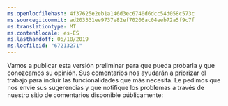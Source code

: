```yaml
---
ms.openlocfilehash: 4f37625e2eb1a146d3ec6740d6dcc54d058c573c
ms.sourcegitcommit: ad203331ee9737e82ef70206ac04eeb72a5f9c7f
ms.translationtype: MT
ms.contentlocale: es-ES
ms.lasthandoff: 06/18/2019
ms.locfileid: "67213271"
---
```

Vamos a publicar esta versión preliminar para que pueda probarla y que conozcamos su opinión. Sus comentarios nos ayudarán a priorizar el trabajo para incluir las funcionalidades que más necesita. Le pedimos que nos envíe sus sugerencias y que notifique los problemas a través de nuestro sitio de comentarios disponible públicamente: